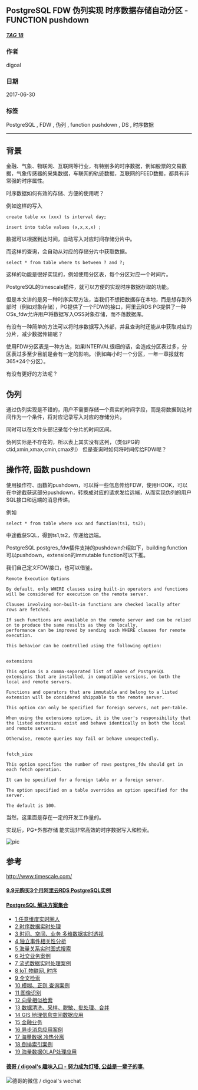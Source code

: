## PostgreSQL FDW 伪列实现 时序数据存储自动分区 - FUNCTION pushdown  
##### [TAG 18](../class/18.md)
                
### 作者              
digoal              
              
### 日期              
2017-06-30              
              
### 标签              
PostgreSQL , FDW , 伪列 , function pushdown , DS , 时序数据         
              
----              
              
## 背景   
金融、气象、物联网、互联网等行业，有特别多的时序数据，例如股票的交易数据，气象传感器的采集数据，车联网的轨迹数据，互联网的FEED数据，都具有非常强的时序属性。  
  
时序数据如何有效的存储、方便的使用呢？  
  
例如这样的写入  
  
```  
create table xx (xxx) ts interval day;  
  
insert into table values (x,x,x,x) ;   
```  
  
数据可以根据到达时间，自动写入对应时间存储分片中。  
  
而这样的查询，会自动从对应的存储分片中获取数据。  
  
```  
select * from table where ts between ? and ?;  
```  
  
这样的功能是很好实现的，例如使用分区表，每个分区对应一个时间片。  
  
PostgreSQL的timescale插件，就可以方便的实现时序数据存取的功能。  
  
但是本文讲的是另一种时序实现方法，当我们不想把数据存在本地，而是想存到外部时（例如对象存储），PG提供了一个FDW的接口，阿里云RDS PG提供了一种OSs_fdw允许用户将数据写入OSS对象存储，而不落数据库。  
  
有没有一种简单的方法可以将时序数据写入外部，并且查询时还能从中获取对应的分片，减少数据传输呢？  
  
使用FDW分区表是一种方法，如果INTERVAL很细的话，会造成分区表过多，分区表过多至少目前是会有一定的影响。（例如每小时一个分区，一年一章报就有365*24个分区）。  
  
有没有更好的方法呢？  
  
## 伪列  
  
通过伪列实现是不错的，用户不需要存储一个真实的时间字段，而是将数据到达时间作为一个条件，将对应记录写入对应的存储分片。  
  
同时可以在文件头部记录每个分片的时间区间。  
  
伪列实际是不存在的，所以表上其实没有这列，（类似PG的ctid,xmin,xmax,cmin,cmax列） 但是查询时如何将时间传给FDW呢？  
  
## 操作符, 函数 pushdown  
使用操作符、函数的pushdown，可以将一些信息传给FDW，使用HOOK，可以在中途截获这部分pushdown，转换成对应的请求发给远端，从而实现伪列的用户SQL接口和远端的消息传递。  
  
例如  
  
```  
select * from table where xxx and function(ts1, ts2);  
```  
  
中途截获SQL，得到ts1,ts2，传递给远端。  
  
PostgreSQL postgres_fdw插件支持的pushdown介绍如下，building function可以pushdown，extension的immutable function可以下推。  
  
我们自己定义FDW接口，也可以借鉴。  
  
```  
Remote Execution Options  
  
By default, only WHERE clauses using built-in operators and functions will be considered for execution on the remote server.   
  
Clauses involving non-built-in functions are checked locally after rows are fetched.   
  
If such functions are available on the remote server and can be relied on to produce the same results as they do locally,   
performance can be improved by sending such WHERE clauses for remote execution.   
  
This behavior can be controlled using the following option:  
  
  
extensions  
  
This option is a comma-separated list of names of PostgreSQL extensions that are installed, in compatible versions, on both the local and remote servers.   
  
Functions and operators that are immutable and belong to a listed extension will be considered shippable to the remote server.   
  
This option can only be specified for foreign servers, not per-table.  
  
When using the extensions option, it is the user's responsibility that the listed extensions exist and behave identically on both the local and remote servers.   
  
Otherwise, remote queries may fail or behave unexpectedly.  
  
  
fetch_size  
  
This option specifies the number of rows postgres_fdw should get in each fetch operation.   
  
It can be specified for a foreign table or a foreign server.   
  
The option specified on a table overrides an option specified for the server.   
  
The default is 100.  
```  
  
当然，这里面是存在一定的开发工作量的。  
  
实现后，PG+外部存储 能实现非常高效的时序数据写入和检索。  
  
![pic](20170702_01_pic_001.jpg)  
  
## 参考  
http://www.timescale.com/  
  
  
  
  
  
  
  
  
  
  
  
  
  
  
  
  
  
  
  
  
  
  
  
  
  
  
  
  
  
  
  
  
  
  
  
  
  
  
  
  
  
  
  
  
  
  
#### [9.9元购买3个月阿里云RDS PostgreSQL实例](https://www.aliyun.com/database/postgresqlactivity "57258f76c37864c6e6d23383d05714ea")
  
  
#### [PostgreSQL 解决方案集合](https://yq.aliyun.com/topic/118 "40cff096e9ed7122c512b35d8561d9c8")
- [1 任意维度实时圈人](https://yq.aliyun.com/topic/118 "40cff096e9ed7122c512b35d8561d9c8")
- [2 时序数据实时处理](https://yq.aliyun.com/topic/118 "40cff096e9ed7122c512b35d8561d9c8")
- [3 时间、空间、业务 多维数据实时透视](https://yq.aliyun.com/topic/118 "40cff096e9ed7122c512b35d8561d9c8")
- [4 独立事件相关性分析](https://yq.aliyun.com/topic/118 "40cff096e9ed7122c512b35d8561d9c8")
- [5 海量关系实时图式搜索](https://yq.aliyun.com/topic/118 "40cff096e9ed7122c512b35d8561d9c8")
- [6 社交业务案例](https://yq.aliyun.com/topic/118 "40cff096e9ed7122c512b35d8561d9c8")
- [7 流式数据实时处理案例](https://yq.aliyun.com/topic/118 "40cff096e9ed7122c512b35d8561d9c8")
- [8 IoT 物联网, 时序](https://yq.aliyun.com/topic/118 "40cff096e9ed7122c512b35d8561d9c8")
- [9 全文检索](https://yq.aliyun.com/topic/118 "40cff096e9ed7122c512b35d8561d9c8")
- [10 模糊、正则 查询案例](https://yq.aliyun.com/topic/118 "40cff096e9ed7122c512b35d8561d9c8")
- [11 图像识别](https://yq.aliyun.com/topic/118 "40cff096e9ed7122c512b35d8561d9c8")
- [12 向量相似检索](https://yq.aliyun.com/topic/118 "40cff096e9ed7122c512b35d8561d9c8")
- [13 数据清洗、采样、脱敏、批处理、合并](https://yq.aliyun.com/topic/118 "40cff096e9ed7122c512b35d8561d9c8")
- [14 GIS 地理信息空间数据应用](https://yq.aliyun.com/topic/118 "40cff096e9ed7122c512b35d8561d9c8")
- [15 金融业务](https://yq.aliyun.com/topic/118 "40cff096e9ed7122c512b35d8561d9c8")
- [16 异步消息应用案例](https://yq.aliyun.com/topic/118 "40cff096e9ed7122c512b35d8561d9c8")
- [17 海量数据 冷热分离](https://yq.aliyun.com/topic/118 "40cff096e9ed7122c512b35d8561d9c8")
- [18 倒排索引案例](https://yq.aliyun.com/topic/118 "40cff096e9ed7122c512b35d8561d9c8")
- [19 海量数据OLAP处理应用](https://yq.aliyun.com/topic/118 "40cff096e9ed7122c512b35d8561d9c8")
  
  
#### [德哥 / digoal's 趣味入口 - 努力成为灯塔, 公益是一辈子的事.](https://github.com/digoal/blog/blob/master/README.md "22709685feb7cab07d30f30387f0a9ae")
  
  
![德哥的微信 / digoal's wechat](../pic/digoal_weixin.jpg "f7ad92eeba24523fd47a6e1a0e691b59")
  
